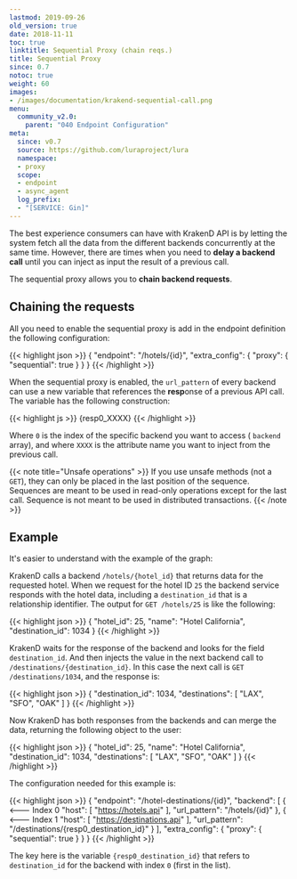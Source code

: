 ```yaml
---
lastmod: 2019-09-26
old_version: true
date: 2018-11-11
toc: true
linktitle: Sequential Proxy (chain reqs.)
title: Sequential Proxy
since: 0.7
notoc: true
weight: 60
images:
- /images/documentation/krakend-sequential-call.png
menu:
  community_v2.0:
    parent: "040 Endpoint Configuration"
meta:
  since: v0.7
  source: https://github.com/luraproject/lura
  namespace:
  - proxy
  scope:
  - endpoint
  - async_agent
  log_prefix:
  - "[SERVICE: Gin]"
---
```

The best experience consumers can have with KrakenD API is by letting the system fetch all the data from the different backends concurrently at the same time. However, there are times when you need to **delay a backend call** until you can inject as input the result of a previous call.

The sequential proxy allows you to **chain backend requests**.

## Chaining the requests
All you need to enable the sequential proxy is add in the endpoint definition the following configuration:

{{< highlight json >}}
{
    "endpoint": "/hotels/{id}",
    "extra_config": {
          "proxy": {
              "sequential": true
          }
      }
}
{{< /highlight >}}


When the sequential proxy is enabled, the `url_pattern` of every backend can use a new variable that references the **resp**onse of a previous API call. The variable has the following construction:

{{< highlight js >}}
{resp0_XXXX}
{{< /highlight >}}



Where `0` is the index of the specific backend you want to access ( `backend` array), and where `XXXX` is the attribute name you want to inject from the previous call.

{{< note title="Unsafe operations" >}}
If you use unsafe methods (not a `GET`), they can only be placed in the last position of the sequence. Sequences are meant to be used in read-only operations except for the last call. Sequence is not meant to be used in distributed transactions.
{{< /note >}}

## Example
It's easier to understand with the example of the graph:

KrakenD calls a backend `/hotels/{hotel_id}` that returns data for the requested hotel. When we request for the hotel ID `25` the backend service responds with the hotel data, including a `destination_id` that is a relationship identifier. The output for `GET /hotels/25` is like the following:

{{< highlight json >}}
{
    "hotel_id": 25,
    "name": "Hotel California",
    "destination_id": 1034
}
{{< /highlight >}}


KrakenD waits for the response of the backend and looks for the field `destination_id`. And then injects the value in the next backend call to `/destinations/{destination_id}`. In this case the next call is `GET /destinations/1034`, and the response is:

{{< highlight json >}}
{
    "destination_id": 1034,
    "destinations": [
        "LAX",
        "SFO",
        "OAK"
    ]
}
{{< /highlight >}}


Now KrakenD has both responses from the backends and can merge the data, returning the following object to the user:

{{< highlight json >}}
{
    "hotel_id": 25,
    "name": "Hotel California",
    "destination_id": 1034,
    "destinations": [
        "LAX",
        "SFO",
        "OAK"
    ]
}
{{< /highlight >}}


The configuration needed for this example is:

{{< highlight json >}}
{
    "endpoint": "/hotel-destinations/{id}",
    "backend": [
        { <--- Index 0
            "host": [
                "https://hotels.api"
            ],
            "url_pattern": "/hotels/{id}"
        },
        { <--- Index 1
            "host": [
                "https://destinations.api"
            ],
            "url_pattern": "/destinations/{resp0_destination_id}"
        }
    ],
    "extra_config": {
        "proxy": {
            "sequential": true
        }
    }
}
{{< /highlight >}}



The key here is the variable `{resp0_destination_id}` that refers to `destination_id` for the backend with index `0` (first in the list).
